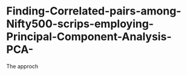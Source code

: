 # Finding-Correlated-pairs-among-Nifty500-scrips-employing-Principal-Component-Analysis-PCA-

The approch
